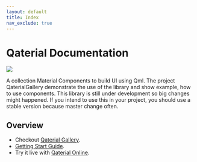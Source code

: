 ```yaml
---
layout: default
title: Index
nav_exclude: true
---
```


# Qaterial Documentation

[![](https://github.com/OlivierLDff/Qaterial/workflows/CI/badge.svg)](https://github.com/OlivierLDff/Qaterial/actions?query=workflow%3ACI)

A collection Material Components to build UI using Qml. The project QaterialGallery demonstrate the use of the library and show example, how to use components. This library is still under development so big changes might happened. If you intend to use this in your project, you should use a stable version because master change often.

## Overview

- Checkout [Qaterial Gallery](https://olivierldff.github.io/QaterialGallery/).
- [Getting Start Guide](https://olivierldff.github.io/Qaterial/Quickstart.html).
- Try it live with [Qaterial Online](https://olivierldff.github.io/QaterialOnline/).